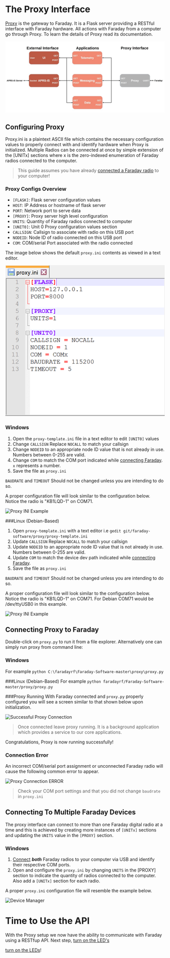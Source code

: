 
# The Proxy Interface

[Proxy](../../proxy) is the gateway to Faraday. It is a Flask server providing a RESTful interface with Faraday hardware. All actions with Faraday from a computer go through Proxy. To learn the details of Proxy read its documentation.

![Faraday Software Architecture](images/FaradayProxyBlocks.jpg "Faraday Software Architecture")

## Configuring Proxy
Proxy.ini is a plaintext ASCII file which contains the necessary configuration values to properly connect with and identify hardware when Proxy is initialized. Multiple Radios can be connected at once by simple extension of the [UNITx] sections where x is the zero-indexed enumeration of Faraday radios connected to the computer.

>This guide assumes you have already [connected a Faraday radio](../Getting_Started/connecting-hardware.md) to your computer!

### Proxy Configs Overview
 * `[FLASK]`: Flask server configuration values
  * `HOST`: IP Address or hostname of flask server
  * `PORT`: Network port to serve data
 * `[PROXY]`: Proxy server high level configuration
  * `UNITS`: Quantity of Faraday radios connected to computer
 * `[UNIT0]`: Unit 0 Proxy configuration values section
  * `CALLSIGN`: Callsign to associate with radio on this USB port
  * `NODEID`: Node ID of radio connected on this USB port
  * `COM`: COM/serial Port associated with the radio connected
  
The image below shows the default `proxy.ini` contents as viewed in a text editor.

![Proxy INI Text Editor](images/Proxy-INI.png "Proxy INI Text Editor")

### Windows

 1. Open the `proxy-template.ini` file in a text editor to edit `[UNIT0]` values
 2. Change `CALLSIGN` Replace ```NOCALL``` to match your callsign
 3. Change `NODEID` to an appropriate node ID value that is not already in use. Numbers between 0-255 are valid.
 4. Change `COM` to match the COM port indicated while [connecting Faraday](../Getting_Started/connecting-hardware.md). `x` represents a number.
 5. Save the file as `proxy.ini`

```BAUDRATE``` and `TIMEOUT` Should not be changed unless you are intending to do so.

A proper configuration file will look similar to the configuration below. Notice the radio is "KB1LQD-1" on COM71.

![Proxy INI Example](images/Proxy-INI-Example.png "Proxy INI Example")

###Linux (Debian-Based)

 1. Open `proxy-template.ini` with a text editor i.e `gedit git/faraday-software/proxy/proxy-template.ini`
 2. Update `CALLSIGN` Replace ```NOCALL``` to match your callsign
 3. Update `NODEID` to an appropriate node ID value that is not already in use. Numbers between 0-255 are valid.
 4. Update `COM` to match the device dev path indicated while [connecting Faraday](connecting-hardware.md).
 5. Save the file as `proxy.ini`

`BAUDRATE` and `TIMEOUT` Should not be changed unless you are intending to do so.

A proper configuration file will look similar to the configuration below. Notice the radio is "KB1LQD-1" on COM71. For Debian COM71 would be /dev/ttyUSB0 in this example.

![Proxy INI Example](images/Proxy-INI-Example.png "Proxy INI Example")

## Connecting Proxy to Faraday

Double-click on ```proxy.py``` to run it from a file explorer.
Alternatively one can simply run proxy from command line:

### Windows
For example `python C:\faradayrf\Faraday-Software-master\proxy\proxy.py`

###Linux (Debian-Based)
For example `python faradayrf/Faraday-Software-master/proxy/proxy.py`

###Proxy Running
With Faraday connected and `proxy.py` properly configured you will see a screen similar to that shown below upon initialization.

![Successful Proxy Connection](images/Proxy-Success-Connection.png "Successful Proxy Connection")

> Once connected leave proxy running. It is a background application which provides a service to our core applications.

Congratulations, Proxy is now running successfully!

### Connection Error

An incorrect COM/serial port assignment or unconnected Faraday radio will cause the following common error to appear.

![Proxy Connection ERROR](images/Proxy-Error-Connection.png "Proxy Connection ERROR")

> Check your COM port settings and that you did not change `baudrate` in `proxy.ini`

## Connecting To Multiple Faraday Devices

The proxy interface can connect to more than one Faraday digital radio at a time and this is achieved by creating more instances of `[UNITx]` sections and updating the `UNITS` value in the `[PROXY]` section.

### Windows
 1. [Connect](connecting-hardware.md) ***both*** Faraday radios to your computer via USB and identify their respective COM ports. 
 2. Open and configure the `proxy.ini` by changing `UNITS` in the [PROXY] section to indicate the quantity of radios connected to the computer. Also add a `[UNITx]` section for each radio.

A proper ```proxy.ini``` configuration file will resemble the example below.

![Device Manager](images/Proxy-INI-Example-Multiple-Units.png "Device Manager")

# Time to Use the API
With the Proxy setup we now have the ability to communicate with Faraday using a RESTfup API. Next step, [turn on the LED's](../1-Basic_Proxy_Interactions_And_Programming/1-Commanding-Local/Readme.md)

[turn on the LEDs](/Tutorials/Tutorials/1-Basic_Proxy_Interactions_And_Programming/1-Commanding-Local/Readme.md)!
